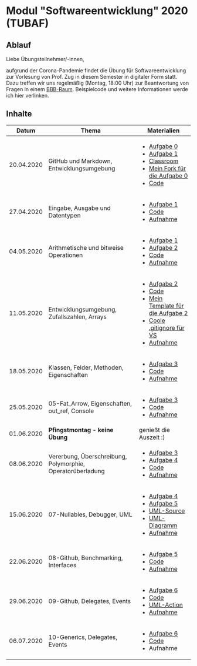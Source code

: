 # Modul "Softwareentwicklung" 2020 (TUBAF)
## Ablauf
Liebe Übungsteilnehmer/-innen,

aufgrund der Corona-Pandemie findet die Übung für Softwareentwicklung zur Vorlesung von Prof. Zug in diesem Semester in digitaler Form statt. Dazu treffen wir uns regelmäßig (Montag, 18:00 Uhr) zur Beantwortung von Fragen in einem [BBB-Raum](https://teach.informatik.tu-freiberg.de/b/jon-ppa-fcu). Beispielcode und weitere Informationen werde ich hier verlinken.

## Inhalte
Datum | Thema | Materialien
--- | --- | ---
20.04.2020 | GitHub und Markdown, Entwicklungsumgebung | <ul><li>[Aufgabe 0](https://github.com/ComputerScienceLecturesTUBAF/SoftwareentwicklungSoSe2020_Aufgabe_00)</li><li>[Aufgabe 1](https://github.com/ComputerScienceLecturesTUBAF/SoftwareentwicklungSoSe2020_Aufgabe_01)</li><li>[Classroom](https://classroom.github.com/g/7PtFgs9W)</li><li>[Mein Fork für die Aufgabe 0](https://github.com/JayTee42/SoftwareentwicklungSoSe2020_Aufgabe_00)</li><li>[Code](https://github.com/JayTee42/tubaf-swe-2020/tree/master/00-GitHub%20und%20Entwicklungsumgebung)</li></ul>
27.04.2020 | Eingabe, Ausgabe und Datentypen | <ul><li>[Aufgabe 1](https://github.com/ComputerScienceLecturesTUBAF/SoftwareentwicklungSoSe2020_Aufgabe_01)</li><li>[Code](https://github.com/JayTee42/tubaf-swe-2020/tree/master/01-Eingabe%2C%20Ausgabe%20und%20Datentypen)</li><li>[Aufnahme](https://teach.informatik.tu-freiberg.de/playback/presentation/2.0/playback.html?meetingId=2f3e57c96cbddbd0adf88b88c2380c46cceb2d7a-1588002656683)</li></ul>
04.05.2020 | Arithmetische und bitweise Operationen | <ul><li>[Aufgabe 1](https://github.com/ComputerScienceLecturesTUBAF/SoftwareentwicklungSoSe2020_Aufgabe_01)</li><li>[Aufgabe 2](https://github.com/ComputerScienceLecturesTUBAF/SoftwareentwicklungSoSe2020_Aufgabe_02)</li><li>[Code](https://github.com/JayTee42/tubaf-swe-2020/tree/master/02-Arithmetische%20und%20bitweise%20Operationen)</li><li>[Aufnahme](https://teach.informatik.tu-freiberg.de/playback/presentation/2.0/playback.html?meetingId=2f3e57c96cbddbd0adf88b88c2380c46cceb2d7a-1588607853968)</li></ul>
11.05.2020 | Entwicklungsumgebung, Zufallszahlen, Arrays | <ul><li>[Aufgabe 2](https://github.com/ComputerScienceLecturesTUBAF/SoftwareentwicklungSoSe2020_Aufgabe_02)</li><li>[Code](https://github.com/JayTee42/tubaf-swe-2020/tree/master/03-Entwicklungsumgebung%2C%20Zufallszahlen%2C%20Arrays)</li><li>[Mein Template für die Aufgabe 2](https://github.com/JayTee42/SoftwareentwicklungSoSe2020_Aufgabe_02/)</li><li>[Coole .gitignore für VS](https://github.com/github/gitignore/blob/master/VisualStudio.gitignore)</li><li>[Aufnahme](https://teach.informatik.tu-freiberg.de/playback/presentation/2.0/playback.html?meetingId=2f3e57c96cbddbd0adf88b88c2380c46cceb2d7a-1589209999880)</li></ul>
18.05.2020 | Klassen, Felder, Methoden, Eigenschaften | <ul><li>[Aufgabe 3](https://github.com/ComputerScienceLecturesTUBAF/SoftwareentwicklungSoSe2020_Aufgabe_03)</li><li>[Code](https://github.com/JayTee42/tubaf-swe-2020/tree/master/04-Klassen%2C%20Felder%2C%20Methoden%2C%20Eigenschaften)</li><li>[Aufnahme](https://teach.informatik.tu-freiberg.de/playback/presentation/2.0/playback.html?meetingId=2f3e57c96cbddbd0adf88b88c2380c46cceb2d7a-1589813944569)</li></ul>
25.05.2020 | 05-Fat_Arrow, Eigenschaften, out_ref, Console | <ul><li>[Aufgabe 3](https://github.com/ComputerScienceLecturesTUBAF/SoftwareentwicklungSoSe2020_Aufgabe_03)</li><li>[Code](https://github.com/JayTee42/tubaf-swe-2020/tree/master/05-Fat%20Arrow%2C%20Eigenschaften%2C%20out_ref%2C%20Console)</li><li>[Aufnahme](https://teach.informatik.tu-freiberg.de/playback/presentation/2.0/playback.html?meetingId=2f3e57c96cbddbd0adf88b88c2380c46cceb2d7a-1590421298711)</li></ul>
01.06.2020 | **Pfingstmontag - keine Übung** | genießt die Auszeit :)
08.06.2020 | Vererbung, Überschreibung, Polymorphie, Operatorüberladung | <ul><li>[Aufgabe 3](https://github.com/ComputerScienceLecturesTUBAF/SoftwareentwicklungSoSe2020_Aufgabe_03)</li><li>[Aufgabe 4](https://github.com/ComputerScienceLecturesTUBAF/SoftwareentwicklungSoSe2020_Aufgabe_04)</li><li>[Code](https://github.com/JayTee42/tubaf-swe-2020/tree/master/06-Vererbung%2C%20%C3%9Cberschreibung%2C%20Polymorphie%2C%20Operator%C3%BCberladung)</li><li>[Aufnahme](https://teach.informatik.tu-freiberg.de/playback/presentation/2.0/playback.html?meetingId=2f3e57c96cbddbd0adf88b88c2380c46cceb2d7a-1591632023065)</li></ul>
15.06.2020 | 07-Nullables, Debugger, UML | <ul><li>[Aufgabe 4](https://github.com/ComputerScienceLecturesTUBAF/SoftwareentwicklungSoSe2020_Aufgabe_04)</li><li>[Aufgabe 5](https://github.com/ComputerScienceLecturesTUBAF/SoftwareentwicklungSoSe2020_Aufgabe_05)</li><li>[UML-Source](https://github.com/JayTee42/tubaf-swe-2020/blob/master/07-Nullables%2C%20Debugger%2C%20UML/smartphone.puml)</li><li>[UML-Diagramm](https://github.com/JayTee42/tubaf-swe-2020/blob/master/07-Nullables%2C%20Debugger%2C%20UML/smartphone.png)</li><li>[Aufnahme](https://teach.informatik.tu-freiberg.de/playback/presentation/2.0/playback.html?meetingId=2f3e57c96cbddbd0adf88b88c2380c46cceb2d7a-1592236280398)</li></ul>
22.06.2020 | 08-Github, Benchmarking, Interfaces | <ul><li>[Aufgabe 5](https://github.com/ComputerScienceLecturesTUBAF/SoftwareentwicklungSoSe2020_Aufgabe_05)</li><li>[Code](https://github.com/JayTee42/tubaf-swe-2020/tree/master/08-Github%2C%20Benchmarking%2C%20Interfaces)</li><li>[Aufnahme](https://teach.informatik.tu-freiberg.de/playback/presentation/2.0/playback.html?meetingId=2f3e57c96cbddbd0adf88b88c2380c46cceb2d7a-1592841019919)</li></ul>
29.06.2020 | 09-Github, Delegates, Events | <ul><li>[Aufgabe 6](https://github.com/ComputerScienceLecturesTUBAF/SoftwareentwicklungSoSe2020_Aufgabe_06)</li><li>[Code](https://github.com/JayTee42/tubaf-swe-2020/tree/master/09-Github%2C%20Delegates%2C%20Events)</li><li>[UML-Action](https://github.com/JayTee42/SoftwareentwicklungSoSe2020_Aufgabe_05/blob/master/.github/workflows/main.yml)</li><li>[Aufnahme](https://teach.informatik.tu-freiberg.de/playback/presentation/2.0/playback.html?meetingId=2f3e57c96cbddbd0adf88b88c2380c46cceb2d7a-1593446187286)</li></ul>
06.07.2020 | 10-Generics, Delegates, Events | <ul><li>[Aufgabe 6](https://github.com/ComputerScienceLecturesTUBAF/SoftwareentwicklungSoSe2020_Aufgabe_06)</li><li>[Code](https://github.com/JayTee42/tubaf-swe-2020/tree/master/10-Generics%2C%20Delegates%2C%20Events)</li><li>Aufnahme</li></ul>
